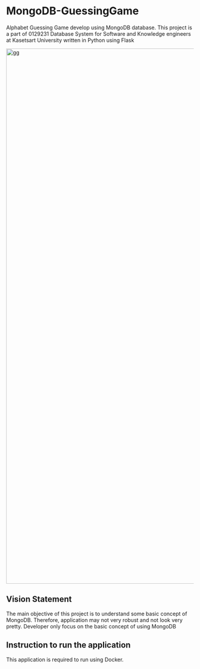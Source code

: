 # MongoDB-GuessingGame
Alphabet Guessing Game develop using MongoDB database. This project is a part of 0129231 Database System for Software and Knowledge engineers at Kasetsart University written in Python using Flask

<img width="1436" alt="gg" src="https://user-images.githubusercontent.com/59832457/113494694-dd52ae80-9514-11eb-847e-b64af5806610.png">

## Vision Statement
The main objective of this project is to understand some basic concept of MongoDB. Therefore, application may not very robust and not look very pretty. Developer only focus on the basic concept of using MongoDB

## Instruction to run the application
This application is required to run using Docker.
